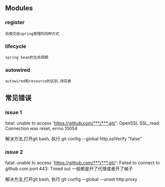 ## Modules
### register
    将类交给spring管理的四种方式
### lifecycle
    spring bean的生命周期
### autowired
    autowired和resource的区别,待完善


## 常见错误
### issue 1
fatal: unable to access 'https://github.com/***/***.git/': OpenSSL SSL_read: Connection was reset, errno 10054

解决方法,打开git bash, 执行 git config --global http.sslVerify "false"

### issue 2
fatal: unable to access 'https://github.com/***/***.git/': Failed to connect to github.com port 443: Timed out
一般都是开了代理或者开了梯子

解决方法,打开git bash, 执行 git config --global --unset http.proxy